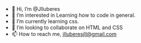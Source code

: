 - 👋 Hi, I’m @Jlluberes
- 👀 I’m interested in Learning how to code in general.
- 🌱 I’m currently learning css.
- 💞️ I’m looking to collaborate on HTML and CSS
- 📫 How to reach me, jlluberesjll@gmail.com

<!---
Jlluberes/Jlluberes is a ✨ special ✨ repository because its `README.md` (this file) appears on your GitHub profile.
You can click the Preview link to take a look at your changes.
--->
